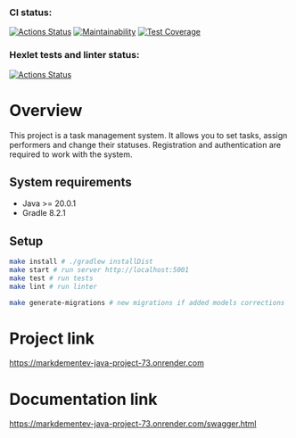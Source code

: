 ### CI status:
[![Actions Status](https://github.com/MarkDementev/java-project-73/workflows/Java%20CI/badge.svg)](https://github.com/MarkDementev/java-project-73/actions)
[![Maintainability](https://api.codeclimate.com/v1/badges/daa04eb4089048d5b7ee/maintainability)](https://codeclimate.com/github/MarkDementev/java-project-73/maintainability)
[![Test Coverage](https://api.codeclimate.com/v1/badges/daa04eb4089048d5b7ee/test_coverage)](https://codeclimate.com/github/MarkDementev/java-project-73/test_coverage)

### Hexlet tests and linter status:
[![Actions Status](https://github.com/MarkDementev/java-project-73/workflows/hexlet-check/badge.svg)](https://github.com/MarkDementev/java-project-73/actions)

# Overview

This project is a task management system. It allows you to set tasks, assign performers and change their statuses. Registration and authentication are required to work with the system.

## System requirements

* Java >= 20.0.1
* Gradle 8.2.1

## Setup

```sh
make install # ./gradlew installDist
make start # run server http://localhost:5001
make test # run tests
make lint # run linter

make generate-migrations # new migrations if added models corrections
```

# Project link

https://markdementev-java-project-73.onrender.com

# Documentation link

https://markdementev-java-project-73.onrender.com/swagger.html
